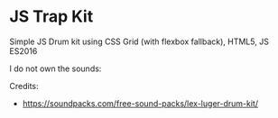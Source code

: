 # JS Trap Kit

Simple JS Drum kit using CSS Grid (with flexbox fallback), HTML5, JS ES2016



I do not own the sounds:

Credits: 
- https://soundpacks.com/free-sound-packs/lex-luger-drum-kit/
